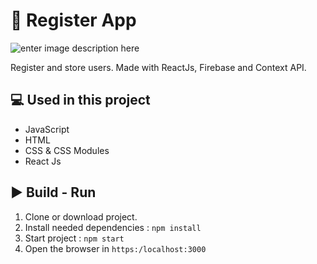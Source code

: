 # 📝 Register App

![enter image description here](https://i.ibb.co/7nkNzyR/register-app.png)

Register and store users. Made with ReactJs, Firebase and Context API.

## 💻 Used in this project

- JavaScript
- HTML
- CSS & CSS Modules
- React Js

## ▶️ Build - Run

1.  Clone or download project.
3.  Install needed dependencies : `npm install`
4.  Start project : `npm start`
5.  Open the browser in `https:/localhost:3000`



